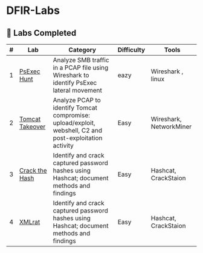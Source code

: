 # DFIR-Labs
## 🧩 Labs Completed

| # | Lab | Category | Difficulty | Tools |
|:-:|------|------------|-------------|---------|
| 1 | [PsExec Hunt](./PsExec_Hunt/writeup.md) | Analyze SMB traffic in a PCAP file using Wireshark to identify PsExec lateral movement | eazy | Wireshark , linux
| 2 | [Tomcat Takeover](./Tomcat_Takeover/writeup.md) | Analyze PCAP to identify Tomcat compromise: upload/exploit, webshell, C2 and post-exploitation activity | Easy | Wireshark, NetworkMiner |
| 3 | [Crack the Hash](./Crack_the_Hash/writeup.md) | Identify and crack captured password hashes using Hashcat; document methods and findings | Easy | Hashcat, CrackStaion |
| 4 | [XMLrat](./XMLrat/READme.md) | Identify and crack captured password hashes using Hashcat; document methods and findings | Easy | Hashcat, CrackStaion |

